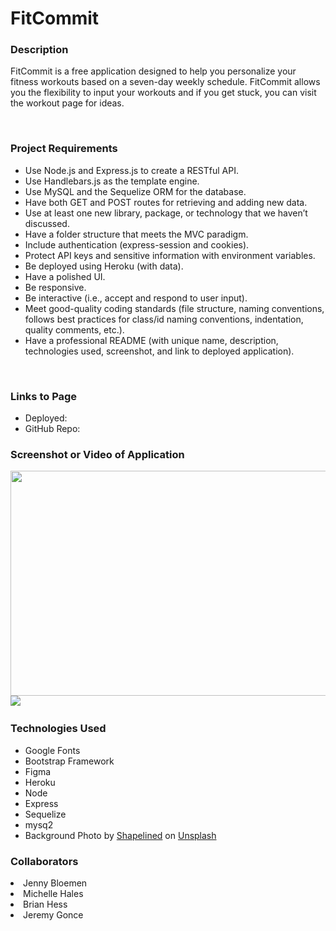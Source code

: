 <h1>FitCommit</h1>

<h3>Description</h3>
  <p> FitCommit is a free application designed to help you personalize your fitness workouts based on a seven-day weekly schedule. FitCommit allows you the flexibility to input your workouts and if you get stuck, you can visit the workout page for ideas. 
  </p>
<br>
<h3>Project Requirements</h3>
<ul>
  <li>Use Node.js and Express.js to create a RESTful API.</li>
  <li>Use Handlebars.js as the template engine.</li>
  <li>Use MySQL and the Sequelize ORM for the database.</li>
  <li>Have both GET and POST routes for retrieving and adding new data.</li>
  <li>Use at least one new library, package, or technology that we haven’t discussed.</li>
  <li>Have a folder structure that meets the MVC paradigm.</li>
  <li>Include authentication (express-session and cookies).</li> 
  <li>Protect API keys and sensitive information with environment variables.</li>
  <li>Be deployed using Heroku (with data).</li>
  <li>Have a polished UI.</li>
  <li>Be responsive.</li>
  <li>Be interactive (i.e., accept and respond to user input).</li>
  <li>Meet good-quality coding standards (file structure, naming conventions, follows best practices for class/id naming conventions, indentation, quality comments, etc.).</li>
  <li>Have a professional README (with unique name, description, technologies used, screenshot, and link to deployed application).</li>
</ul>

<br>
<h3>Links to Page</h3>
  <ul>
    <li>Deployed: </li>
    <li>GitHub Repo: </li>
  </ul>

<h3>Screenshot or Video of Application</h3>
<!-- video -->
<img src="./assets/images/MuSearchDemo.gif"width="640" height="360"/>

<img src="./assets/images/Screen-Capture-1 copy.jpg">
<img 
<br>
<h3>Technologies Used</h3>
<ul>
  <li>Google Fonts</li>
  <li>Bootstrap Framework</li>
  <li>Figma</li>
  <li>Heroku</li>
  <li>Node</li>
  <li>Express</li>
  <li>Sequelize</li>
  <li>mysq2</li>
  <li>Background Photo by <a href="https://unsplash.com/@shapelined?utm_source=unsplash&utm_medium=referral&utm_content=creditCopyText">Shapelined</a> on <a href="https://unsplash.com/wallpapers/colors/grey?utm_source=unsplash&utm_medium=referral&utm_content=creditCopyText">Unsplash</a>
  </li>
</ul>

<h3>Collaborators</h3>
  <li>Jenny Bloemen</li>
  <li>Michelle Hales</li>
  <li>Brian Hess</li>
  <li>Jeremy Gonce</li>
